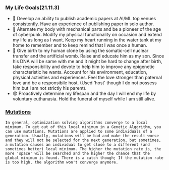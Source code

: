 ### My Life Goals(21.11.3)
- :page_facing_up: Develop an ability to publish academic papers at AI/ML top venues consistently. Have an experience of publishing paper in solo author.
- :robot: Alternate my body with mechanical parts and be a pioneer of the age of cyberpunk. Modify my physical functionality on occasion and extend my life as long as I want. Keep my heart running in the water tank at my home to remember and to keep remind that I was once a human.
- :seedling: Give birth to my human clone by using the somatic-cell nuclear transfer and the artificial womb. Raise and educate him as my son. Since his DNA will be same with me and it might be hard to change after birth, take responsibility and devote to help him to improve any epigenetic characteristic he wants. Account for his environment, education, physical activities and experiences. Feel the love stronger than paternal love and be a responsibile host. (Used 'host' though I do not possess him but I am not strictly his parent).
- :sunglasses: Proactively determine my lifespan and the day I will end my life by voluntary euthanasia. Hold the funeral of myself while I am still alive.

### [Mutations](https://stackoverflow.com/questions/31215003/genetic-algorithm-selection-method-stuck-at-local-minimum-after-few-generations)
```
In general, optimization solving algorithms converge to a local minimum. To get out of this local minimum in a Genetic Algorithm, you can use mutations. Mutations are applied to some individuals of a generation. Usually, mutations will be bad and make the result worse and they will not be selected for the next generation, but sometimes, a mutation causes an individual to get close to a different (and sometimes better) local minimum. The higher the mutation rate is, the more 'space' will be searched and the higher the chance that the global minimum is found. There is a catch though; If the mutation rate is too high, the algorithm won't converge anymore.
```

<!--
**nonconvexopt/nonconvexopt** is a ✨ _special_ ✨ repository because its `README.md` (this file) appears on your GitHub profile.

Here are some ideas to get you started:

- 🔭 I’m currently working on ...
- 🌱 I’m currently learning ...
- 👯 I’m looking to collaborate on ...
- 🤔 I’m looking for help with ...
- 💬 Ask me about ...
- 📫 How to reach me: ...
- 😄 Pronouns: ...
- ⚡ Fun fact: ...
-->

